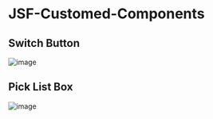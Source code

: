 # JSF-Customed-Components

## Switch Button

![image](https://user-images.githubusercontent.com/38003697/41804298-dbc3995a-7648-11e8-995c-562b99b487d5.png)

## Pick List Box

![image](https://user-images.githubusercontent.com/38003697/41804315-3422d110-7649-11e8-9a42-b68633f3efe1.png)
